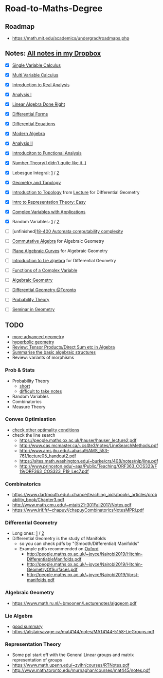 # Road-to-Maths-Degree
## Roadmap
- https://math.mit.edu/academics/undergrad/roadmaps.php

## Notes: [All notes in my Dropbox](https://www.dropbox.com/sh/mnixi2vh4atrwsu/AAABqCY5-xoKZDPyRshrlkoDa?dl=0)
- [x] [Single Variable Calculus](https://ocw.mit.edu/courses/mathematics/18-01sc-single-variable-calculus-fall-2010/)
- [x] [Multi Variable Calculus](https://ocw.mit.edu/courses/mathematics/18-02sc-multivariable-calculus-fall-2010/)
- [x] [Introduction to Real Analysis](http://www.math.louisville.edu/~lee/RealAnalysis/IntroRealAnal.pdf)
- [x] [Analysis I](https://ocw.mit.edu/courses/mathematics/18-100b-analysis-i-fall-2010/)
- [x] [Linear Algebra Done Right](http://linear.axler.net/LADRvideos.html)
- [x] [Differential Forms](https://math.mit.edu/classes/18.952/2018SP/files/18.952_book.pdf)
- [x] [Differential Equations](https://ocw.mit.edu/courses/mathematics/18-03sc-differential-equations-fall-2011/)
- [x] [Modern Algebra](https://ocw.mit.edu/courses/mathematics/18-703-modern-algebra-spring-2013/)
- [x] [Analysis II](https://ocw.mit.edu/courses/mathematics/18-101-analysis-ii-fall-2005/)
- [x] [Introduciton to Functional Analysis](https://ocw.mit.edu/courses/mathematics/18-102-introduction-to-functional-analysis-spring-2009/)
- [x] [Number Theory(I didn't quite like it..)](https://ocw.mit.edu/courses/mathematics/18-781-theory-of-numbers-spring-2012/lecture-notes/)
- [x] Lebesgue Integral: [1](http://williamchen-mathematics.info/lnilifolder/lnili.html) / [2](https://www.math.tamu.edu/~francis.narcowich/m641/m641_notes/lebesgue_integral.pdf)
- [x] [Geometry and Topology](http://www.claymath.org/library/Ritter/ritter-lectures-on-geomery-and-topology.pdf)
- [x] [Introduction to Topology](http://people.maths.ox.ac.uk/~joyce/Nairobi2019/Cavalieri-Topology.pdf) from [Lecture](http://people.maths.ox.ac.uk/~joyce/Nairobi2019/IntroDiffGeom.html)  for Differential Geometry
- [x] [Intro to Representation Theory: Easy](https://courses.maths.ox.ac.uk/node/53)
- [x] [Complex Variables with Applications](https://ocw.mit.edu/courses/mathematics/18-04-complex-variables-with-applications-spring-2018/index.htm)
- [x] Random Variables: [1](https://www.stat.pitt.edu/stoffer/tsa4/intro_prob.pdf) / [2](http://www2.econ.iastate.edu/classes/econ500/hallam/documents/RV_Prob_Distributions.pdf)
- [ ] [unfinished][18-400 Automata computability complexity](https://ocw.mit.edu/courses/electrical-engineering-and-computer-science/6-045j-automata-computability-and-complexity-spring-2011/lecture-notes/)
- [ ] [Commutative Algebra](https://www.mathematik.uni-kl.de/~gathmann/class/commalg-2013/commalg-2013.pdf) for Algebraic Geometry
- [ ] [Plane Algebraic Curves](https://www.mathematik.uni-kl.de/~gathmann/class/curves-2018/curves-2018.pdf) for Algebraic Geometry
- [ ] [Introduction to Lie algebra](http://www.hcm.uni-bonn.de/en/homepages/prof-dr-nicolas-perrin/teaching/introduction-to-lie-algebras/) for Differential Geometry
- [ ] [Functions of a Complex Variable](http://people.umass.edu/bvs/605.pdf)
- [ ] [Algebraic Geometry](https://www.mathematik.uni-kl.de/~gathmann/class/alggeom-2019/alggeom-2019.pdf)
- [ ] [Differential Geometry @Toronto](http://www.math.toronto.edu/mein/teaching/MAT367/DiffGeomNotes.pdf)
- [ ] [Probability Theory](https://statweb.stanford.edu/~adembo/stat-310b/lnotes.pdf)
- [ ] [Seminar in Geometry](https://ocw.mit.edu/courses/mathematics/18-994-seminar-in-geometry-fall-2004/)


## TODO
- [more advanced geometry](http://mphitchman.com/geometry/GCTscreen-Hitchman-March-2018.pdf)
- [hyperbolic geometry](https://www.math.brown.edu/~rkenyon/papers/cannon.pdf)
- [Review: Tensor Products/Direct Sum etc in Algebra](http://www.jchateley.com/project/tensor.pdf)
- [Summarise the basic algebraic structures](https://www.mathphysicsbook.com/wp-content/uploads/2013/01/10.algebraic-categories.png)
- Review: variants of morphisms

### Prob & Stats
- Probability Theory
  - [short](http://people.math.harvard.edu/~ctm/papers/home/text/class/harvard/154/course/course.pdf)
  - [difficult to take notes](https://services.math.duke.edu/~rtd/PTE/PTE5_011119.pdf)
- Random Variables
- Combinatorics
- Measure Theory

### Convex Optimisation
- [check other optimality conditions](https://sites.math.washington.edu/~burke/crs/408/notes/nlp/coc.pdf)
- check the line search
  - https://people.maths.ox.ac.uk/hauser/hauser_lecture2.pdf
  - http://www.cas.mcmaster.ca/~cs4te3/notes/LineSearchMethods.pdf
  - http://www.ams.jhu.edu/~abasu9/AMS_553-761/lecture05_handout2.pdf
  - https://sites.math.washington.edu/~burke/crs/408/notes/nlp/line.pdf
  - http://www.princeton.edu/~aaa/Public/Teaching/ORF363_COS323/F19/ORF363_COS323_F19_Lec7.pdf

### Combinatorics
- https://www.dartmouth.edu/~chance/teaching_aids/books_articles/probability_book/Chapter3.pdf
- http://www.math.cmu.edu/~mtait/21-301Fall2017/Notes.pdf
- https://www.irif.fr/~chapuy//chapuyCombinatoricsNotesMPRI.pdf

### Differential Geometry
- Long ones: [1](http://www.math.toronto.edu/mein/teaching/MAT367/DiffGeomNotes.pdf) / [2](https://faculty.math.illinois.edu/~ruiloja/Math519/notes.pdf)
- Differential Geometry is the study of Manifolds
  - so you can check pdfs by "(Smooth/Differential) Manifolds"
  - Example pdfs recommended on [Oxford](http://people.maths.ox.ac.uk/~joyce/Nairobi2019/IntroDiffGeom.html)
    - http://people.maths.ox.ac.uk/~joyce/Nairobi2019/Hitchin-DifferentiableManifolds.pdf
    - http://people.maths.ox.ac.uk/~joyce/Nairobi2019/Hitchin-GeometryOfSurfaces.pdf
    - http://people.maths.ox.ac.uk/~joyce/Nairobi2019/Vorst-manifolds.pdf

### Algebraic Geometry
- https://www.math.ru.nl/~bmoonen/Lecturenotes/alggeom.pdf

### Lie Algebra
- [good summary](http://www.math.uchicago.edu/~may/VIGRE/VIGRE2011/REUPapers/KangD.pdf)
- https://alistairsavage.ca/mat4144/notes/MAT4144-5158-LieGroups.pdf

### Representation Theory
- Some ppl start off with the General Linear groups and matrix representation of groups
- https://www.math.upenn.edu/~zvihr/courses/RTNotes.pdf
- http://www.math.toronto.edu/murnaghan/courses/mat445/notes.pdf
